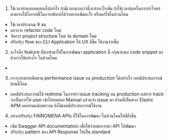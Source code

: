 1. ใช้เวลาทำแบบทดสอบไปเท่าไร ถ้ามีเวลามากกว่านี้จะทำอะไรเพิ่ม ถ้าใช้เวลาน้อยในการทำโจทย์สามารถใช้โอกาสนี้ในการอธิบายได้ว่าอยากเพิ่มอะไร หรือแก้ไขในส่วนไหน
- ใช้เวลาประมาณ 9 ชม.
- อยากจะ refactor code ใหม่
- จัดการ project structure ใหม่ จัด domain ใหม่
- ปรับปรุง flow ของ CLI Application ให้ UX ดีขึ้น ใช้งานง่ายขึ้น
  
2. อะไรคือ feature ที่นำเข้ามาใช้ในการพัฒนา application นี้ กรุณาแนบ code snippet มาด้วยว่าใช้อย่างไร ในส่วนไหน
- 

3. เราจะสามารถติดตาม performance issue บน production ได้อย่างไร เคยมีประสบการณ์ด้านนี้ไหม
- เคยมีประสบการณ์ใช้ redmine ในการทำ issue tracking บน production แต่การ track จะเป็นการให้ user เข้าไปทดสอบ Manual แล้วแจ้ง issue มา ส่วนที่เป็นพวก Elastic APM เคยอ่านแต่บทความ ยังไม่เคยมีประสบการณ์ใช้งาน

4. อยากปรับปรุง FINNOMENA APIs ที่ใช้ในการพัฒนา ในส่วนไหนให้ดียิ่งขึ้น
- เพิ่ม Swagger API documentation เพื่อให้ง่ายต่อการนำ API ไปพัฒนา
- ปรับปรุง pattern ของ API Response ให้เป็น standard 